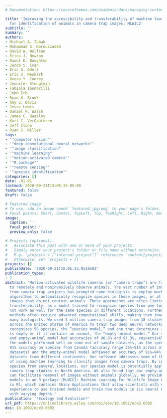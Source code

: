 ```yaml
---
# Documentation: https://sourcethemes.com/academic/docs/managing-content/

title: 'Improving the accessibility and transferability of machine learning algorithms
  for identification of animals in camera trap images: MLWIC2'
subtitle: ''
summary: ''
authors:
- Michael A. Tabak
- Mohammad S. Norouzzadeh
- David W. Wolfson
- Erica J. Newton
- Raoul K. Boughton
- Jacob S. Ivan
- Eric A. Odell
- Eric S. Newkirk
- Reesa Y. Conrey
- Jennifer Stenglein
- Fabiola Iannarilli
- John Erb
- Ryan K. Brook
- Amy J. Davis
- Jesse Lewis
- Daniel P. Walsh
- James C. Beasley
- Kurt C. VerCauteren
- Jeff Clune
- Ryan S. Miller
tags:
- '"computer vision"'
- '"deep convolutional neural networks"'
- '"image classification"'
- '"machine learning"'
- '"motion-activated camera"'
- '"R package"'
- '"remote sensing"'
- '"species identification"'
categories: []
date: -01-01
lastmod: 2020-09-21T13:05:35-05:00
featured: false
draft: false

# Featured image
# To use, add an image named `featured.jpg/png` to your page's folder.
# Focal points: Smart, Center, TopLeft, Top, TopRight, Left, Right, BottomLeft, Bottom, BottomRight.
image:
  caption: ''
  focal_point: ''
  preview_only: false

# Projects (optional).
#   Associate this post with one or more of your projects.
#   Simply enter your project's folder or file name without extension.
#   E.g. `projects = ["internal-project"]` references `content/project/deep-learning/index.md`.
#   Otherwise, set `projects = []`.
projects: []
publishDate: '2020-09-21T18:05:33.951869Z'
publication_types:
- 2
abstract: 'Motion-activated wildlife cameras (or “camera traps”) are frequently used
  to remotely and noninvasively observe animals. The vast number of images collected
  from camera trap projects has prompted some biologists to employ machine learning
  algorithms to automatically recognize species in these images, or at least filter-out
  images that do not contain animals. These approaches are often limited by model
  transferability, as a model trained to recognize species from one location might
  not work as well for the same species in different locations. Furthermore, these
  methods often require advanced computational skills, making them inaccessible to
  many biologists. We used 3 million camera trap images from 18 studies in 10 states
  across the United States of America to train two deep neural networks, one that
  recognizes 58 species, the “species model,” and one that determines if an image
  is empty or if it contains an animal, the “empty-animal model.” Our species model
  and empty-animal model had accuracies of 96.8% and 97.3%, respectively. Furthermore,
  the models performed well on some out-of-sample datasets, as the species model had
  91% accuracy on species from Canada (accuracy range 36%–91% across all out-of-sample
  datasets) and the empty-animal model achieved an accuracy of 91%–94% on out-of-sample
  datasets from different continents. Our software addresses some of the limitations
  of using machine learning to classify images from camera traps. By including many
  species from several locations, our species model is potentially applicable to many
  camera trap studies in North America. We also found that our empty-animal model
  can facilitate removal of images without animals globally. We provide the trained
  models in an R package (MLWIC2: Machine Learning for Wildlife Image Classification
  in R), which contains Shiny Applications that allow scientists with minimal programming
  experience to use trained models and train new models in six neural network architectures
  with varying depths.'
publication: '*Ecology and Evolution*'
url_pdf: https://onlinelibrary.wiley.com/doi/abs/10.1002/ece3.6692
doi: 10.1002/ece3.6692
---
```

